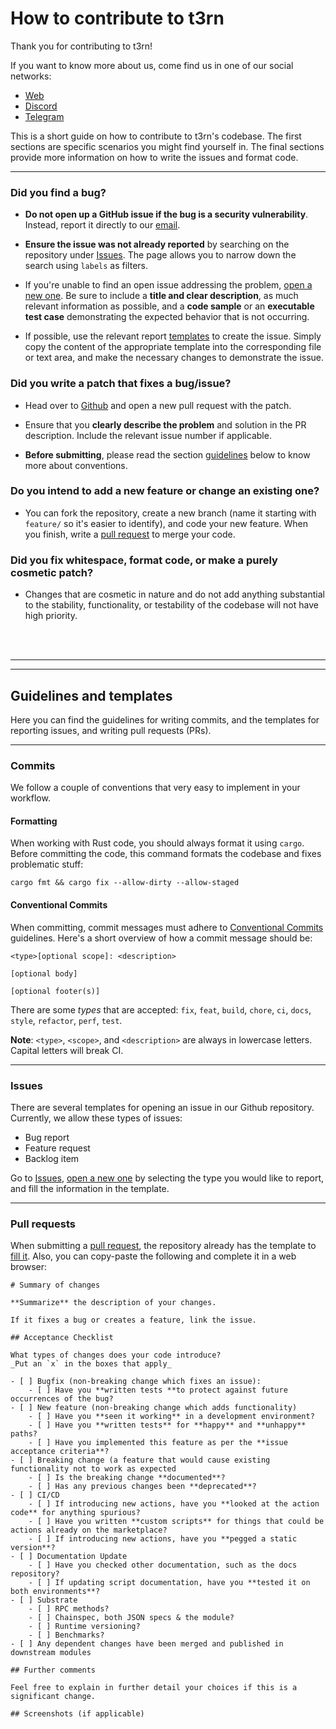# How to contribute to t3rn

Thank you for contributing to t3rn!

If you want to know more about us, come find us in one of our social networks:
- [Web](https://www.t3rn.io/)
- [Discord](https://discord.gg/GF3gETJYMq)
- [Telegram](https://t.me/T3RN_official)


This is a short guide on how to contribute to t3rn's codebase. The first sections are specific scenarios you might find yourself in. The final sections provide more information on how to write the issues and format code.

---

### Did you find a bug?

- **Do not open up a GitHub issue if the bug is a security vulnerability**. Instead, report it directly to our [email](emailto:team@t3rn.io).

- **Ensure the issue was not already reported** by searching on the repository under [Issues](https://github.com/t3rn/t3rb/issues). The page allows you to narrow down the search using `labels` as filters.

- If you're unable to find an open issue addressing the problem, [open a new one](https://github.com/t3rn/t3rn/issues/new). Be sure to include a **title and clear description**, as much relevant information as possible, and a **code sample** or an **executable test case** demonstrating the expected behavior that is not occurring.

- If possible, use the relevant report [templates](#templates-and-guidelines) to create the issue. Simply copy the content of the appropriate template into the corresponding file or text area, and make the necessary changes to demonstrate the issue.

### Did you write a patch that fixes a bug/issue?

- Head over to [Github](https://github.com/t3rn/t3rn/pulls) and open a new pull request with the patch.

- Ensure that you **clearly describe the problem** and solution in the PR description. Include the relevant issue number if applicable.

- **Before submitting**, please read the section [guidelines](#templates-and-guidelines) below to know more about conventions.

### Do you intend to add a new feature or change an existing one?

- You can fork the repository, create a new branch (name it starting with `feature/` so it's easier to identify), and code your new feature. When you finish, write a [pull request](#pull-requests) to merge your code.

### Did you fix whitespace, format code, or make a purely cosmetic patch?

- Changes that are cosmetic in nature and do not add anything substantial to the stability, functionality, or testability of the codebase will not have high priority.

</br>
</br>

---
---

## Guidelines and templates

Here you can find the guidelines for writing commits, and the templates for reporting issues, and writing pull requests (PRs).

---

### Commits

We follow a couple of conventions that very easy to implement in your workflow.

#### Formatting

When working with Rust code, you should always format it using `cargo`. Before committing the code, this command formats the codebase and fixes problematic stuff:

    cargo fmt && cargo fix --allow-dirty --allow-staged

#### Conventional Commits

When committing, commit messages must adhere to [Conventional Commits](https://www.conventionalcommits.org) guidelines. Here's a short overview of how a commit message should be:

    <type>[optional scope]: <description>

    [optional body]

    [optional footer(s)]

There are some *types* that are accepted: `fix`, `feat`, `build`, `chore`, `ci`, `docs`, `style`, `refactor`, `perf`, `test`.

**Note**: `<type>`, `<scope>`, and `<description>` are always in lowercase letters. Capital letters will break CI.

---

### Issues

There are several templates for opening an issue in our Github repository.
Currently, we allow these types of issues:
- Bug report
- Feature request
- Backlog item

Go to [Issues](https://github.com/t3rn/t3rn/issues), [open a new one](https://github.com/t3rn/t3rn/issues/new/choose) by selecting the type you would like to report, and fill the information in the template.

---

### Pull requests

When submitting a [pull request](https://github.com/t3rn/t3rn/pulls), the repository already has the template to [fill it](https://github.com/t3rn/t3rn/compare). Also, you can copy-paste the following and complete it in a web browser:

    # Summary of changes

    **Summarize** the description of your changes. 

    If it fixes a bug or creates a feature, link the issue.

    ## Acceptance Checklist

    What types of changes does your code introduce?
    _Put an `x` in the boxes that apply_

    - [ ] Bugfix (non-breaking change which fixes an issue):
        - [ ] Have you **written tests **to protect against future occurrences of the bug?
    - [ ] New feature (non-breaking change which adds functionality)
        - [ ] Have you **seen it working** in a development environment?
        - [ ] Have you **written tests** for **happy** and **unhappy** paths?
        - [ ] Have you implemented this feature as per the **issue acceptance criteria**?
    - [ ] Breaking change (a feature that would cause existing functionality not to work as expected
        - [ ] Is the breaking change **documented**?
        - [ ] Has any previous changes been **deprecated**?
    - [ ] CI/CD
        - [ ] If introducing new actions, have you **looked at the action code** for anything spurious?
        - [ ] Have you written **custom scripts** for things that could be actions already on the marketplace?
        - [ ] If introducing new actions, have you **pegged a static version**?
    - [ ] Documentation Update
        - [ ] Have you checked other documentation, such as the docs repository?
        - [ ] If updating script documentation, have you **tested it on both environments**?
    - [ ] Substrate
        - [ ] RPC methods?
        - [ ] Chainspec, both JSON specs & the module?
        - [ ] Runtime versioning?
        - [ ] Benchmarks?
    - [ ] Any dependent changes have been merged and published in downstream modules

    ## Further comments

    Feel free to explain in further detail your choices if this is a significant change.

    ## Screenshots (if applicable)
